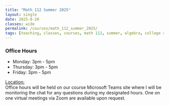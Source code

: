 ```yaml
---
title: "Math 112 Summer 2025"
layout: single
date: 2025-8-20
classes: wide
permalink: /courses/math_112_summer_2025/
tags: [teaching, classes, courses, math 112, summer, algebra, college algebra]
---
```

### Office Hours
- Monday: 3pm - 5pm
- Thursday: 3pm - 5pm
- Friday: 3pm - 5pm

<ins>Location:</ins>  
Office hours will be held on our course Microsoft Teams site where I will be monitoring the chat for any questions during my designated hours. One on one virtual meetings via Zoom are available upon request.
